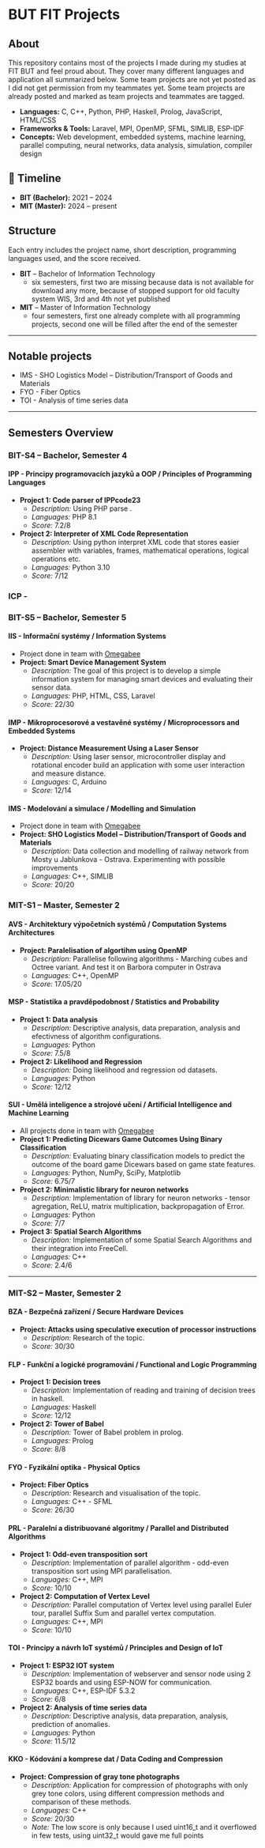 # BUT FIT Projects

## About
This repository contains most of the projects I made during my studies at FIT BUT and feel proud about. They cover many different languages and application all summarized below. Some team projects are not yet posted as I did not get permission from my teammates yet. Some team projects are already posted and marked as team projects and teammates are tagged.

- **Languages:** C, C++, Python, PHP, Haskell, Prolog, JavaScript, HTML/CSS
- **Frameworks & Tools:** Laravel, MPI, OpenMP, SFML, SIMLIB, ESP-IDF
- **Concepts:** Web development, embedded systems, machine learning, parallel computing, neural networks, data analysis, simulation, compiler design

## 📆 Timeline
- **BIT (Bachelor):** 2021 – 2024
- **MIT (Master):** 2024 – present

## Structure
Each entry includes the project name, short description, programming languages used, and the score received.

- **BIT** – Bachelor of Information Technology
  - six semesters, first two are missing because data is not available for download any more, because of stopped support for old faculty system WIS, 3rd and 4th not yet published
- **MIT** – Master of Information Technology
  - four semesters, first one already complete with all programming projects, second one will be filled after the end of the semester

---
## Notable projects
 - IMS - SHO Logistics Model – Distribution/Transport of Goods and Materials
 - FYO - Fiber Optics
 - TOI - Analysis of time series data

---
## Semesters Overview

### BIT-S4 – Bachelor, Semester 4
#### IPP - Principy programovacích jazyků a OOP / Principles of Programming Languages
- **Project 1: Code parser of IPPcode23**
  - _Description:_ Using PHP parse .
  - _Languages:_ PHP 8.1
  - _Score:_ 7.2/8
- **Project 2: Interpreter of XML Code Representation**
  - _Description:_ Using python interpret XML code that stores easier assembler with variables, frames, mathematical operations, logical operations etc.
  - _Languages:_ Python 3.10
  - _Score:_ 7/12

### ICP - 


### BIT-S5 – Bachelor, Semester 5
#### IIS - Informační systémy / Information Systems
- Project done in team with [Omegabee](https://github.com/Omegabee)
- **Project: Smart Device Management System**
  - _Description:_ The goal of this project is to develop a simple information system for managing smart devices and evaluating their sensor data.
  - _Languages:_ PHP, HTML, CSS, Laravel
  - _Score:_ 22/30

#### IMP - Mikroprocesorové a vestavěné systémy / Microprocessors and Embedded Systems
- **Project: Distance Measurement Using a Laser Sensor**
  - _Description:_ Using laser sensor, microcontroller display and rotational encoder build an application with some user interaction and measure distance.
  - _Languages:_ C, Arduino
  - _Score:_ 12/14

#### IMS - Modelování a simulace / Modelling and Simulation
- Project done in team with [Omegabee](https://github.com/Omegabee)
- **Project: SHO Logistics Model – Distribution/Transport of Goods and Materials**
  - _Description:_ Data collection and modelling of railway network from Mosty u Jablunkova - Ostrava. Experimenting with possible improvements
  - _Languages:_ C++, SIMLIB
  - _Score:_ 20/20


### MIT-S1 – Master, Semester 2
#### AVS - Architektury výpočetních systémů / Computation Systems Architectures
- **Project: Paralelisation of algortihm using OpenMP**
  - _Description:_ Parallelise following algorithms - Marching cubes and Octree variant. And test it on Barbora computer in Ostrava
  - _Languages:_ C++, OpenMP
  - _Score:_ 17.05/20

#### MSP - Statistika a pravděpodobnost / Statistics and Probability
- **Project 1: Data analysis**
  - _Description:_ Descriptive analysis, data preparation, analysis and efectivness of algorithm configurations.
  - _Languages:_ Python
  - _Score:_ 7.5/8
- **Project 2: Likelihood and Regression**
  - _Description:_ Doing likelihood and regression od datasets.
  - _Languages:_ Python
  - _Score:_ 12/12

#### SUI - Umělá inteligence a strojové učení / Artificial Intelligence and Machine Learning
- All projects done in team with [Omegabee](https://github.com/Omegabee)
- **Project 1: Predicting Dicewars Game Outcomes Using Binary Classification**
  - _Description:_ Evaluating binary classification models to predict the outcome of the board game Dicewars based on game state features.
  - _Languages:_ Python, NumPy, SciPy, Matplotlib
  - _Score:_ 6.75/7
- **Project 2: Minimalistic library for neuron networks**
  - _Description:_ Implementation of library for neuron networks - tensor agregation, ReLU, matrix multiplication, backpropagation of Error.
  - _Languages:_ Python
  - _Score:_ 7/7
- **Project 3: Spatial Search Algorithms**
  - _Description:_ Implementation of some Spatial Search Algorithms and their integration into FreeCell.
  - _Languages:_ C++
  - _Score:_ 2.4/6


---
### MIT-S2 – Master, Semester 2
#### BZA - Bezpečná zařízení / Secure Hardware Devices
- **Project: Attacks using speculative execution of processor instructions**
  - _Description:_ Research  of the topic.
  - _Score:_ 30/30

#### FLP - Funkční a logické programování / Functional and Logic Programming
- **Project 1: Decision trees**
  - _Description:_ Implementation of reading and training of decision trees in haskell.
  - _Languages:_ Haskell
  - _Score:_ 12/12
- **Project 2: Tower of Babel**
  - _Description:_ Tower of Babel problem in prolog.
  - _Languages:_ Prolog
  - _Score:_ 8/8

#### FYO - Fyzikální optika - Physical Optics
- **Project: Fiber Optics**
  - _Description:_ Research and visualisation of the topic.
  - _Languages:_ C++ - SFML
  - _Score:_ 26/30

#### PRL - Paralelní a distribuované algoritmy / Parallel and Distributed Algorithms
- **Project 1: Odd-even transposition sort**
  - _Description:_ Implementation of parallel algorithm - odd-even transposition sort using MPI parallelisation.
  - _Languages:_ C++, MPI
  - _Score:_ 10/10
- **Project 2: Computation of Vertex Level**
  - _Description:_ Parallel computation of Vertex level using parallel Euler tour, parallel Suffix Sum and parallel vertex computation.
  - _Languages:_ C++, MPI
  - _Score:_ 10/10

#### TOI - Principy a návrh IoT systémů / Principles and Design of IoT
- **Project 1: ESP32 IOT system**
  - _Description:_ Implementation of webserver and sensor node using 2 ESP32 boards and using ESP-NOW for communication.
  - _Languages:_ C++, ESP-IDF 5.3.2
  - _Score:_ 6/8
- **Project 2: Analysis of time series data**
  - _Description:_ Descriptive analysis, data preparation, analysis, prediction of anomalies.
  - _Languages:_ Python
  - _Score:_ 11.5/12

#### KKO - Kódování a komprese dat / Data Coding and Compression
- **Project: Compression of gray tone photographs**
  - _Description:_ Application for compression of photographs with only grey tone colors, using different compression methods and comparison of these methods.
  - _Languages:_ C++
  - _Score:_ 20/30
  - _Note:_ The low score is only because I used uint16_t and it overflowed in few tests, using uint32_t would gave me full points
